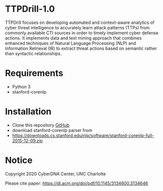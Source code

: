 # TTPDrill-1.0
TTPDrill focuses on developing automated and context-aware analytics of cyber threat intelligence to accurately learn attack patterns (TTPs) from commonly available CTI sources in order to timely implement cyber defense actions. It implements data and text mining approach that combines enhanced techniques of Natural Language Processing (NLP) and Information Retrieval (IR) to extract threat actions based on semantic rather than syntactic relationships. 

# Requirements
* Python 3
* stanford-corenlp 

# Installation

* Clone this repository
  [GitHub](https://github.com/mpurba1/TTPDrill-0.3.git)  
* download stanford-corenlp parser from
* https://downloads.cs.stanford.edu/nlp/software/stanford-corenlp-full-2015-12-09.zip

# Notice
Copyright 2020 CyberDNA Center, UNC Charlotte

Please cite paper: https://dl.acm.org/doi/pdf/10.1145/3134600.3134646
